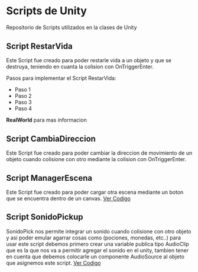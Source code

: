 # Scripts de Unity
Repositorio de Scripts utilizados en la clases de Unity

<p align="center" style="margin-top: 30px;">

</p>

## Script RestarVida 

Este Script fue creado para poder restarle vida a un objeto y que se destruya, teniendo en cuanta la colision con OnTriggerEnter. 

Pasos para implementar el Script RestarVida:
- Paso 1
- Paso 2
- Paso 3
- Paso 4

**RealWorld** para mas informacion


## Script CambiaDireccion 

Este Script fue creado para poder cambiar la direccion de movimiento de un objeto cuando colisione con otro mediante la colision con OnTriggerEnter. 

## Script ManagerEscena  

Este Script fue creado para poder cargar otra escena mediante un boton que se encuentra dentro de un canvas. [Ver Codigo](ManagerEscenas.cs) 

## Script SonidoPickup

SonidoPick nos permite integrar un sonido cuando colisione con otro objeto y asi poder emular agarrar cosas como (pociones, monedas, etc..) para usar este script debemos primero crear una variable publica tipo AudioClip que es la que nos va a permitir agregar el sonido en el unity, tambien tener en cuenta que debemos colocarle un componente AudioSource al objeto que asignemos este script. [Ver Codigo](SonidoPickup.cs) 

